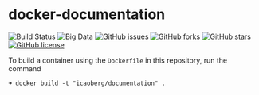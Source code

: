 # docker-documentation

![Build Status](https://travis-ci.org/icaoberg/docker-documentation.svg?branch=master)
![Big Data](https://img.shields.io/badge/big%20data-true-blue.svg)
[![GitHub issues](https://img.shields.io/github/issues/icaoberg/docker-documentation.svg)](https://github.com/icaoberg/docker-documentation/issues)
[![GitHub forks](https://img.shields.io/github/forks/icaoberg/docker-documentation.svg)](https://github.com/icaoberg/docker-documentation/network)
[![GitHub stars](https://img.shields.io/github/stars/icaoberg/docker-documentation.svg)](https://github.com/icaoberg/docker-documentation/stargazers)
[![GitHub license](https://img.shields.io/badge/license-GPLv3-blue.svg)](https://raw.githubusercontent.com/icaoberg/docker-documentation/master/LICENSE)

To build a container using the `Dockerfile` in this repository, run the command

```
➜ docker build -t "icaoberg/documentation" .
```
